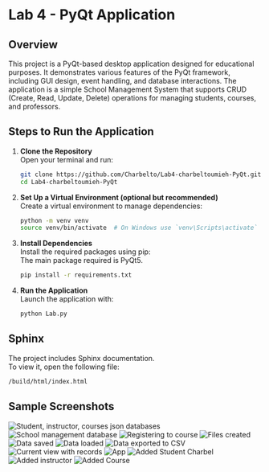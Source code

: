 # Lab 4 - PyQt Application

## Overview
This project is a PyQt-based desktop application designed for educational purposes. It demonstrates various features of the PyQt framework, including GUI design, event handling, and database interactions. The application is a simple School Management System that supports CRUD (Create, Read, Update, Delete) operations for managing students, courses, and professors.

## Steps to Run the Application

1. **Clone the Repository**  
   Open your terminal and run:
   ```bash
   git clone https://github.com/Charbelto/Lab4-charbeltoumieh-PyQt.git
   cd Lab4-charbeltoumieh-PyQt
2. **Set Up a Virtual Environment (optional but recommended)**   
   Create a virtual environment to manage dependencies:
   ```bash
   python -m venv venv
   source venv/bin/activate  # On Windows use `venv\Scripts\activate`

3. **Install Dependencies**     
   Install the required packages using pip:   
   The main package required is PyQt5.
   ```bash
   pip install -r requirements.txt
   
5. **Run the Application**   
   Launch the application with:
   ```bash
   python Lab.py

## Sphinx

The project includes Sphinx documentation.   
To view it, open the following file:   
   ```bash
   /build/html/index.html
   ```


## Sample Screenshots   
![Student, instructor, courses json databases](https://github.com/user-attachments/assets/97971867-73f7-45a9-9510-bf07ef28cc88)
![School management database](https://github.com/user-attachments/assets/a90fcddf-a782-4903-afc8-fd4d5224ee77)
![Registering to course](https://github.com/user-attachments/assets/8bf25c10-b99b-4137-8e9b-c2b018913a3b)
![Files created](https://github.com/user-attachments/assets/0bf51bed-39f6-4663-96b6-b54c52f52ab9)
![Data saved](https://github.com/user-attachments/assets/7e09534f-fd35-4ed7-aa8d-6f3e1831fdd7)
![Data loaded](https://github.com/user-attachments/assets/4c4c50b4-128c-4d4b-8e56-1d4daa52581b)
![Data exported to CSV](https://github.com/user-attachments/assets/6d396b01-60c0-46fe-9062-aadf22191261)
![Current view with records](https://github.com/user-attachments/assets/7694a5ea-8f1e-418e-a53b-f9abd5630bb7)
![App](https://github.com/user-attachments/assets/e3198432-45ec-4289-9686-5e8b15140021)
![Added Student Charbel](https://github.com/user-attachments/assets/bf207984-be38-48ea-8dfa-50d2be7c1536)
![Added instructor](https://github.com/user-attachments/assets/06494adb-c1ad-4d12-a767-91e8b63fd4f0)
![Added Course](https://github.com/user-attachments/assets/1a49f82f-1719-46c3-a3ae-2f482db5deff)
